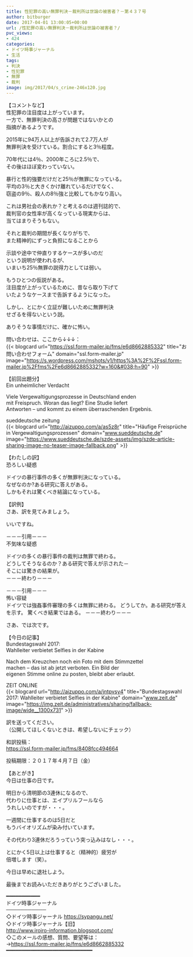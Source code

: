 ```yaml
---
title: 性犯罪の高い無罪判決－裁判所は世論の被害者？－第４３７号
author: bitburger
date: 2017-04-01 13:00:05+00:00
url: /性犯罪の高い無罪判決－裁判所は世論の被害者？/
pvc_views:
- 424
categories:
- ドイツ時事ジャーナル
- 生活
tags:
- 判決
- 性犯罪
- 無罪
- 裁判
image: img/2017/04/s_crime-246x120.jpg
---
```

【コメントなど】  
性犯罪の注目度は上がっています。  
一方で、無罪判決の高さが問題ではないかとの  
指摘があるようです。 

2015年に94万人以上が告訴されて2.7万人が  
無罪判決を受けている。割合にすると3％程度。  
  
70年代には4％、2000年ころに2.5％で、  
その後はほぼ変わっていない。 

暴行と性的強要だけだと25％が無罪になっている。  
平均の3％と大きくかけ離れているだけでなく、  
窃盗の9％、殺人の8％強と比較してもかなり高い。  
  
これは男社会の表れか？と考えるのは週刊誌的で、  
裁判官の女性率が高くなっている現実からは、  
当てはまりそうもない。  
  
それと裁判の期間が長くなりがちで、  
また精神的にずっと負担になることから  
  
示談や途中で仲直りするケースが多いのだ  
という説明が使われるが、  
いまいち25％無罪の説得力としては弱い。 

もうひとつの仮説がある。  
注目度が上がっているために、昔なら取り下げて  
いたようなケースまで告訴するようになった。  
  
しかし、とにかく立証が難しいために無罪判決  
せざるを得ないという説。  
  
ありそうな事情だけに、確かに怖い。  
  
問い合わせは、ここから↓↓↓：  
{{< blogcard url="https://ssl.form-mailer.jp/fms/e6d8662885332" title="&#12362;&#21839;&#12356;&#21512;&#12431;&#12379;&#12501;&#12457;&#12540;&#12512;" domain="ssl.form-mailer.jp" image="https://s.wordpress.com/mshots/v1/https%3A%2F%2Fssl.form-mailer.jp%2Ffms%2Fe6d8662885332?w=160&#038;h=90" >}} 

【前回出題分】  
Ein unheimlicher Verdacht  
  
Viele Vergewaltigungsprozesse in Deutschland enden  
mit Freispruch. Woran das liegt? Eine Studie liefert  
Antworten &#8211; und kommt zu einem überraschenden Ergebnis.  
  
sueddeutsche zeitung  
{{< blogcard url="http://aizuppo.com/a/as5z8r" title="Häufige Freisprüche in Vergewaltigungsprozessen" domain="www.sueddeutsche.de" image="https://www.sueddeutsche.de/szde-assets/img/szde-article-sharing-image-no-teaser-image-fallback.png" >}} 

【わたしの訳】  
恐ろしい疑惑  
  
ドイツの暴行事件の多くが無罪判決になっている。  
なぜなのか?ある研究に答えがある。  
しかもそれは驚くべき結論になっている。 

【訳例】  
さあ、訳を見てみましょう。  
  
いいですね。 

－－－引用－－－  
不気味な疑惑  
  
ドイツの多くの暴行事件の裁判は無罪で終わる。  
どうしてそうなるのか？ある研究で答えが示された－  
そこには驚きの結果が。  
－－－終わり－－－ 

－－－引用－－－  
怖い容疑  
ドイツでは強姦事件審理の多くは無罪に終わる。 どうしてか。ある研究が答えを示す。 驚くべき結果ではある。 －－－終わり－－－ 

さあ、では次です。  
  
【今日の記事】  
Bundestagswahl 2017:  
Wahlleiter verbietet Selfies in der Kabine  
  
Nach dem Kreuzchen noch ein Foto mit dem Stimmzettel  
machen &#8211; das ist ab jetzt verboten. Ein Bild der  
eigenen Stimme online zu posten, bleibt aber erlaubt.  
  
ZEIT ONLINE  
{{< blogcard url="http://aizuppo.com/a/jntpvsy4" title="Bundestagswahl 2017: Wahlleiter verbietet Selfies in der Kabine" domain="www.zeit.de" image="https://img.zeit.de/administratives/sharing/fallback-image/wide__1300x731" >}} 

訳を送ってください。  
（公開してほしくないときは、希望しないにチェック）  
  
和訳投稿：  
 <https://ssl.form-mailer.jp/fms/8408fcc494664>  
  
投稿期限：２０１７年４月７日（金） 

【あとがき】  
今日は仕事の日です。  
  
明日から清明節の3連休になるので、  
代わりに仕事とは、エイプリルフールなら  
うれしいのですが・・・。  
  
一週間に仕事するのは5日だと  
もうバイオリズムが染み付いています。  
  
その代わり3連休だろうっていう突っ込みはなし・・・。  
  
とにかく5日以上は仕事すると（精神的）疲労が  
倍増します（笑）。  
  
今日は早めに退社しよう。  
  
最後までお読みいただきありがとうございました。 

━━━━━━━━━━━  
ドイツ時事ジャーナル  
───────────  
◇ドイツ時事ジャーナル <https://sypangu.net/>  
◇ドイツ時事ジャーナル【旧】  
<http://www.iroiro-information.blogspot.com/>  
◇このメールの感想、質問、要望等は：  
-><https://ssl.form-mailer.jp/fms/e6d8662885332>  
━━━━━━━━━━━━━━━━━━━━━━━━━━━━
